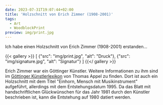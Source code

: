```yaml
---
date: 2023-07-31T19:07:44+02:00
title: 'Holzschnitt von Erich Zimmer (1908-2001)'
tags:
  - Art
  - WoodblockPrint
preview: img/print.jpg
---
```


Ich habe einen Holzschnitt von Erich Zimmer (1908-2001) erstanden...
<!--more-->

{{< gallery >}}
[
  {"src": "img/print.jpg", "alt": "Druck"},
  {"src": "img/signature.jpg", "alt": "Signatur"}
]
{{</ gallery >}}

Erich Zimmer war ein Göttinger Künstler. Weitere Informationen zu ihm sind im [Göttinger Künstlerlexikon](https://univerlag.uni-goettingen.de/bitstream/handle/3/isbn-978-3-86395-504-5/Appel_diss.pdf) von Thomas Appel zu finden. Dort ist auch ein Holzschnitt mit dem Titel "Einhorn, Mensch mit Musikinstrument" aufgeführt, allerdings mit dem Entstehungsdatum 1995.
Da das Blatt mit handschriftlichen Glückwünschen für das Jahr 1981 durch den Künstler beschrieben ist, kann die Entstehung auf 1980 datiert werden.
